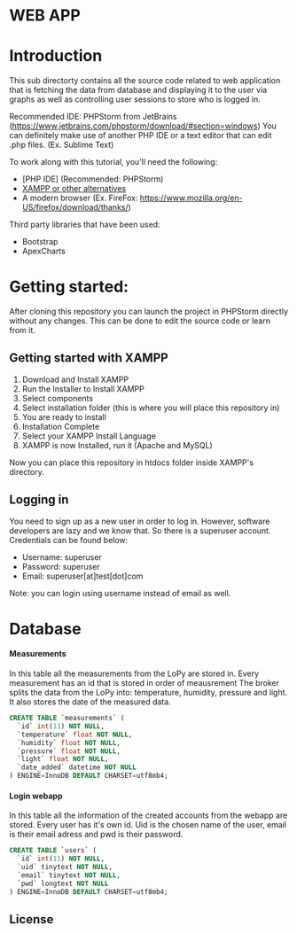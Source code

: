 # WEB APP

# Introduction
This sub directorty contains all the source code related to web application that is fetching the data from database and displaying it to the user via graphs as well as controlling user sessions to store who is logged in.

Recommended IDE: PHPStorm from JetBrains (https://www.jetbrains.com/phpstorm/download/#section=windows)
You can definitely make use of another PHP IDE or a text editor that can edit .php files. (Ex. Sublime Text)

To work along with this tutorial, you'll need the following:

* [PHP IDE] (Recommended: PHPStorm)
* [XAMPP or other alternatives](https://www.apachefriends.org/xampp-files/7.4.1/xampp-windows-x64-7.4.1-0-VC15-installer.exe)
* A modern browser (Ex. FireFox: https://www.mozilla.org/en-US/firefox/download/thanks/)

Third party libraries that have been used:
- Bootstrap
- ApexCharts

# Getting started:
After cloning this repository you can launch the project in PHPStorm directly without any changes. This can be done to edit the source code or learn from it.

## Getting started with XAMPP
1. Download and Install XAMPP
2. Run the Installer to Install XAMPP 
3. Select components
4. Select installation folder (this is where you will place this repository in)
5. You are ready to install
6. Installation Complete
7. Select your XAMPP Install Language
8. XAMPP is now Installed, run it (Apache and MySQL)

Now you can place this repository in htdocs folder inside XAMPP's directory.

## Logging in
You need to sign up as a new user in order to log in. However, software developers are lazy and we know that. So there is a superuser account. Credentials can be found below:

* Username: superuser
* Password: superuser
* Email: superuser[at]test[dot]com

Note: you can login using username instead of email as well.

# Database

#### Measurements
In this table all the measurements from the LoPy are stored in.
Every measurement has an id that is stored in order of meausrement
The broker splits the data from the LoPy into: temperature, humidity, pressure and light.
It also stores the date of the measured data.
```sql
CREATE TABLE `measurements` (
  `id` int(11) NOT NULL,
  `temperature` float NOT NULL,
  `humidity` float NOT NULL,
  `pressure` float NOT NULL,
  `light` float NOT NULL,
  `date_added` datetime NOT NULL
) ENGINE=InnoDB DEFAULT CHARSET=utf8mb4;
```

#### Login webapp
In this table all the information of the created accounts from the webapp are stored.
Every user has it's own id. Uid is the chosen name of the user, email is their email adress and pwd is their password.
```sql
CREATE TABLE `users` (
  `id` int(11) NOT NULL,
  `uid` tinytext NOT NULL,
  `email` tinytext NOT NULL,
  `pwd` longtext NOT NULL
) ENGINE=InnoDB DEFAULT CHARSET=utf8mb4;
```

License
----

